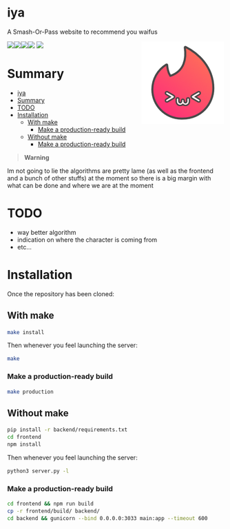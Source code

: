 # iya

A Smash-Or-Pass website to recommend you waifus

<img src="https://raw.githubusercontent.com/apoleon33/iya/master/frontend/public/static/logo192.png" align="right"><img src="https://badgen.net/github/license/apoleon33/iya"><a href="https://github.com/apoleon33/iya/actions/workflows/node.js.yml"><img src="https://github.com/apoleon33/iya/actions/workflows/node.js.yml/badge.svg?branch=master"></a><a href="https://github.com/apoleon33/iya/actions/workflows/docker-image.yml"><img src="https://github.com/apoleon33/iya/actions/workflows/docker-image.yml/badge.svg"></a><img src="https://badgen.net/github/dependabot/apoleon33/iya"> <img src="https://pyheroku-badge.herokuapp.com/?app=iyap">

# Summary

- [iya](#iya)
- [Summary](#summary)
- [TODO](#todo)
- [Installation](#installation)
  - [With make](#with-make)
    - [Make a production-ready build](#make-a-production-ready-build)
  - [Without make](#without-make)
    - [Make a production-ready build](#make-a-production-ready-build-1)

> **Warning**

Im not going to lie the algorithms are pretty lame (as well as the frontend and a bunch of other stuffs) at the moment so there is a big margin with what can be done and where we are at the moment

# TODO

- way better algorithm
- indication on where the character is coming from
- etc...

# Installation

Once the repository has been cloned:

## With make

```sh
make install
```

Then whenever you feel launching the server:

```sh
make
```

### Make a production-ready build

```sh
make production
```

## Without make

```sh
pip install -r backend/requirements.txt
cd frontend
npm install
```

Then whenever you feel launching the server:

```sh
python3 server.py -l
```

### Make a production-ready build

```sh
cd frontend && npm run build
cp -r frontend/build/ backend/
cd backend && gunicorn --bind 0.0.0.0:3033 main:app --timeout 600
```
